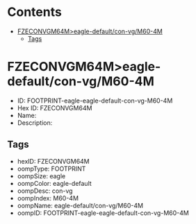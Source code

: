 



Contents
========

* [FZECONVGM64M>eagle-default/con-vg/M60-4M](#fzeconvgm64meagle-defaultcon-vgm60-4m)
	* [Tags](#tags)

# FZECONVGM64M>eagle-default/con-vg/M60-4M

- ID: FOOTPRINT-eagle-eagle-default-con-vg-M60-4M
- Hex ID: FZECONVGM64M
- Name: 
- Description: 

## Tags

- hexID: FZECONVGM64M
- oompType: FOOTPRINT
- oompSize: eagle
- oompColor: eagle-default
- oompDesc: con-vg
- oompIndex: M60-4M
- oompName: eagle-default/con-vg/M60-4M
- oompID: FOOTPRINT-eagle-eagle-default-con-vg-M60-4M
